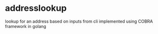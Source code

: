 # addresslookup
lookup for an address based on inputs from cli implemented using COBRA framework in golang
